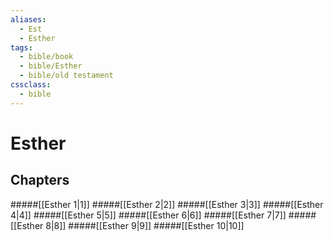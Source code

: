```yaml
---
aliases:
  - Est
  - Esther
tags:
  - bible/book
  - bible/Esther
  - bible/old testament
cssclass:
  - bible
---
```


# Esther

## Chapters

#####[[Esther 1|1]]
#####[[Esther 2|2]]
#####[[Esther 3|3]]
#####[[Esther 4|4]]
#####[[Esther 5|5]]
#####[[Esther 6|6]]
#####[[Esther 7|7]]
#####[[Esther 8|8]]
#####[[Esther 9|9]]
#####[[Esther 10|10]]

